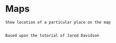 # Maps
    Show location of a particular place on the map
    
    
    Based upon the tutorial of Jared Davidson
